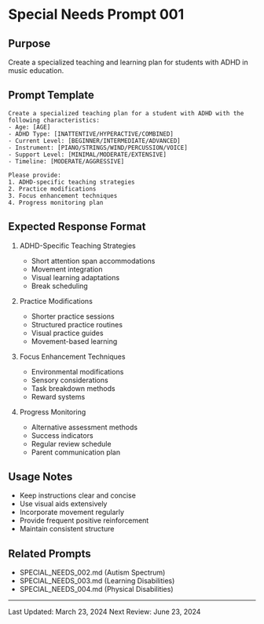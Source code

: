 # Special Needs Prompt 001

## Purpose
Create a specialized teaching and learning plan for students with ADHD in music education.

## Prompt Template
```
Create a specialized teaching plan for a student with ADHD with the following characteristics:
- Age: [AGE]
- ADHD Type: [INATTENTIVE/HYPERACTIVE/COMBINED]
- Current Level: [BEGINNER/INTERMEDIATE/ADVANCED]
- Instrument: [PIANO/STRINGS/WIND/PERCUSSION/VOICE]
- Support Level: [MINIMAL/MODERATE/EXTENSIVE]
- Timeline: [MODERATE/AGGRESSIVE]

Please provide:
1. ADHD-specific teaching strategies
2. Practice modifications
3. Focus enhancement techniques
4. Progress monitoring plan
```

## Expected Response Format
1. ADHD-Specific Teaching Strategies
   - Short attention span accommodations
   - Movement integration
   - Visual learning adaptations
   - Break scheduling

2. Practice Modifications
   - Shorter practice sessions
   - Structured practice routines
   - Visual practice guides
   - Movement-based learning

3. Focus Enhancement Techniques
   - Environmental modifications
   - Sensory considerations
   - Task breakdown methods
   - Reward systems

4. Progress Monitoring
   - Alternative assessment methods
   - Success indicators
   - Regular review schedule
   - Parent communication plan

## Usage Notes
- Keep instructions clear and concise
- Use visual aids extensively
- Incorporate movement regularly
- Provide frequent positive reinforcement
- Maintain consistent structure

## Related Prompts
- SPECIAL_NEEDS_002.md (Autism Spectrum)
- SPECIAL_NEEDS_003.md (Learning Disabilities)
- SPECIAL_NEEDS_004.md (Physical Disabilities)

---
Last Updated: March 23, 2024
Next Review: June 23, 2024 